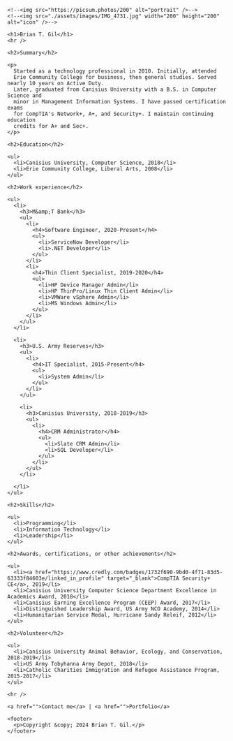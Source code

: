 
    <!--<img src="https://picsum.photos/200" alt="portrait" />-->
    <!--<img src="./assets/images/IMG_4731.jpg" width="200" height="200" alt="icon" />-->

    <h1>Brian T. Gil</h1>
    <hr />

    <h2>Summary</h2>

    <p>
      Started as a technology professional in 2010. Initially, attended
      Erie Community College for business, then general studies. Served nearly 10 years on Active Duty.
      Later, graduated from Canisius University with a B.S. in Computer Science and
      minor in Management Information Systems. I have passed certification exams
      for CompTIA's Network+, A+, and Security+. I maintain continuing education
      credits for A+ and Sec+.
    </p>

    <h2>Education</h2>

    <ul>
      <li>Canisius University, Computer Science, 2018</li>
      <li>Erie Community College, Liberal Arts, 2008</li>
    </ul>

    <h2>Work experience</h2>

    <ul>
      <li>
        <h3>M&amp;T Bank</h3>
        <ul>
          <li>
            <h4>Software Engineer, 2020-Present</h4>
            <ul>
              <li>ServiceNow Developer</li>
              <li>.NET Developer</li>
            </ul>
          </li>
          <li>
            <h4>Thin Client Specialist, 2019-2020</h4>
            <ul>
              <li>HP Device Manager Admin</li>
              <li>HP ThinPro/Linux Thin Client Admin</li>
              <li>VMWare vSphere Admin</li>
              <li>MS Windows Admin</li>
            </ul>
          </li>
        </ul>
      </li>

      <li>
        <h3>U.S. Army Reserves</h3>
        <ul>
          <li>
            <h4>IT Specialist, 2015-Present</h4>
            <ul>
              <li>System Admin</li>
            </ul>
          </li>
        </ul>

        <li>
          <h3>Canisius University, 2018-2019</h3>
          <ul>
            <li>
              <h4>CRM Administrator</h4>
              <ul>
                <li>Slate CRM Admin</li>
                <li>SQL Developer</li>
              </ul>
            </li>
          </ul>
        </li>

      </li>
    </ul>

    <h2>Skills</h2>

    <ul>
      <li>Programming</li>
      <li>Information Technology</li>
      <li>Leadership</li>
    </ul>

    <h2>Awards, certifications, or other achievements</h2>

    <ul>
      <li><a href="https://www.credly.com/badges/1732f690-9bd0-4f71-83d5-63333f84603e/linked_in_profile" target="_blank">CompTIA Security+ CE</a>, 2019</li>
      <li>Canisius University Computer Science Department Excellence in Academics Award, 2018</li>
      <li>Canisius Earning Excellence Program (CEEP) Award, 2017</li>
      <li>Distinguished Leadership Award, US Army NCO Academy, 2014</li>
      <li>Humanitarian Service Medal, Hurricane Sandy Releif, 2012</li>
    </ul>

    <h2>Volunteer</h2>

    <ul>
      <li>Canisius University Animal Behavior, Ecology, and Conservation, 2018-2019</li>
      <li>US Army Tobyhanna Army Depot, 2018</li>
      <li>Catholic Charities Immigration and Refugee Assistance Program, 2015-2017</li>
    </ul>

    <hr />

    <a href="">Contact me</a> | <a href="">Portfolio</a>

    <footer>
      <p>Copyright &copy; 2024 Brian T. Gil.</p>
    </footer>

